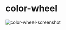 # color-wheel
 
![color-wheel-screenshot](https://user-images.githubusercontent.com/93355988/182918906-b3c1dcc4-036b-4996-a9a0-477066c23b50.png)
